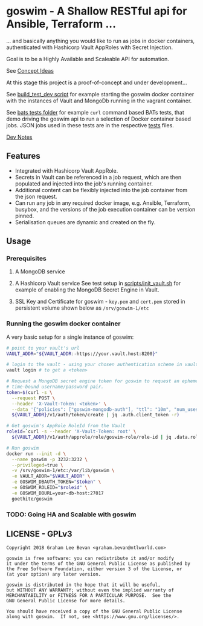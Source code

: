 # goswim - A Shallow RESTful api for Ansible, Terraform ...
... and basically anything you would like to run as jobs in docker containers, authenticated with Hashicorp Vault AppRoles with Secret Injection.

Goal is to be a Highly Available and Scaleable API for automation.

See [Concept Ideas](docs/Concept_Ideas.md)

At this stage this project is a proof-of-concept and under development...

See [build_test_dev script](./build_test_against_dev.sh) for example starting the goswim docker container with the instances of Vault and MongoDb running in the vagrant container.

See [bats tests folder](tests/bats) for example `curl` command based BATs tests, that
demo driving the goswim api to run a selection of Docker container based jobs.
JSON jobs used in these tests are in the respective [tests](tests/*.json) files.

[Dev Notes](docs/devnotes.md)

## Features
* Integrated with Hashicorp Vault AppRole.
* Secrets in Vault can be referenced in a job request, which are then populated
and injected into the job's running container.
* Additional content can be flexibly injected into the job container from the
json request.
* Can run any job in any required docker image, e.g. Ansible, Terraform, busybox,
and the versions of the job execution container can be version pinned.
* Serialisation queues are dynamic and created on the fly.

## Usage

### Prerequisites
1. A MongoDB service

2. A Hashicorp Vault service
See test setup in [scripts/init_vault.sh](scripts/init_vault.sh) for example of enabling the MongoDB Secret Engine in Vault.

3. SSL Key and Certificate for goswim - `key.pem` and `cert.pem` stored in persistent volume shown below as `/srv/goswim-1/etc`

### Running the goswim docker container
A very basic setup for a single instance of goswim:
```bash
# point to your vault's url
VAULT_ADDR="${VAULT_ADDR:-https://your.vault.host:8200}"

# login to the vault - using your chosen authentication scheme in vault
vault login # to get a <token>

# Request a MongoDB secret engine token for goswim to request an ephemeral
# time-bound username/password pair.
token=$(curl -s \
  --request POST \
  --header 'X-Vault-Token: <token>' \
  --data '{"policies": ["goswim-mongodb-auth"], "ttl": "10m", "num_uses": 2}' \
  ${VAULT_ADDR}/v1/auth/token/create | jq .auth.client_token -r)

# Get goswim's AppRole RoleId from the Vault
roleid=`curl -s --header 'X-Vault-Token: root' \
  ${VAULT_ADDR}/v1/auth/approle/role/goswim-role/role-id | jq .data.role_id -r`

# Run goswim
docker run --init -d \
  --name goswim -p 3232:3232 \
  --privileged=true \
  -v /srv/goswim-1/etc:/var/lib/goswim \
  -e VAULT_ADDR="$VAULT_ADDR" \
  -e GOSWIM_DBAUTH_TOKEN="$token" \
  -e GOSWIM_ROLEID="$roleid" \
  -e GOSWIM_DBURL=your-db-host:27017
  goethite/goswim
```

### TODO: Going HA and Scalable with goswim

## LICENSE - GPLv3

```
Copyright 2018 Graham Lee Bevan <graham.bevan@ntlworld.com>

goswim is free software: you can redistribute it and/or modify
it under the terms of the GNU General Public License as published by
the Free Software Foundation, either version 3 of the License, or
(at your option) any later version.

goswim is distributed in the hope that it will be useful,
but WITHOUT ANY WARRANTY; without even the implied warranty of
MERCHANTABILITY or FITNESS FOR A PARTICULAR PURPOSE.  See the
GNU General Public License for more details.

You should have received a copy of the GNU General Public License
along with goswim.  If not, see <https://www.gnu.org/licenses/>.
```
